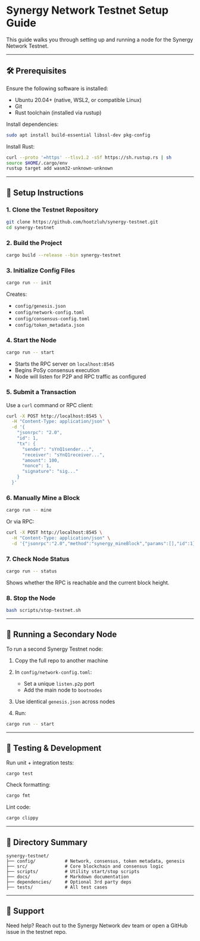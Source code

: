 # Synergy Network Testnet Setup Guide

This guide walks you through setting up and running a node for the Synergy Network Testnet.

---

## 🛠️ Prerequisites

Ensure the following software is installed:

* Ubuntu 20.04+ (native, WSL2, or compatible Linux)
* Git
* Rust toolchain (installed via rustup)

Install dependencies:

```bash
sudo apt install build-essential libssl-dev pkg-config
```

Install Rust:

```bash
curl --proto '=https' --tlsv1.2 -sSf https://sh.rustup.rs | sh
source $HOME/.cargo/env
rustup target add wasm32-unknown-unknown
```

---

## 🚀 Setup Instructions

### 1. Clone the Testnet Repository

```bash
git clone https://github.com/hootzluh/synergy-testnet.git
cd synergy-testnet
```

### 2. Build the Project

```bash
cargo build --release --bin synergy-testnet
```

### 3. Initialize Config Files

```bash
cargo run -- init
```

Creates:

* `config/genesis.json`
* `config/network-config.toml`
* `config/consensus-config.toml`
* `config/token_metadata.json`

### 4. Start the Node

```bash
cargo run -- start
```

* Starts the RPC server on `localhost:8545`
* Begins PoSy consensus execution
* Node will listen for P2P and RPC traffic as configured

### 5. Submit a Transaction

Use a `curl` command or RPC client:

```bash
curl -X POST http://localhost:8545 \
  -H "Content-Type: application/json" \
  -d '{
    "jsonrpc": "2.0",
    "id": 1,
    "tx": {
      "sender": "sYnQ1sender...",
      "receiver": "sYnQ1receiver...",
      "amount": 100,
      "nonce": 1,
      "signature": "sig..."
    }
  }'
```

### 6. Manually Mine a Block

```bash
cargo run -- mine
```

Or via RPC:

```bash
curl -X POST http://localhost:8545 \
  -H "Content-Type: application/json" \
  -d '{"jsonrpc":"2.0","method":"synergy_mineBlock","params":[],"id":1}'
```

### 7. Check Node Status

```bash
cargo run -- status
```

Shows whether the RPC is reachable and the current block height.

### 8. Stop the Node

```bash
bash scripts/stop-testnet.sh
```

---

## 🔧 Running a Secondary Node

To run a second Synergy Testnet node:

1. Copy the full repo to another machine
2. In `config/network-config.toml`:

   * Set a unique `listen.p2p` port
   * Add the main node to `bootnodes`
3. Use identical `genesis.json` across nodes
4. Run:

```bash
cargo run -- start
```

---

## 🔧 Testing & Development

Run unit + integration tests:

```bash
cargo test
```

Check formatting:

```bash
cargo fmt
```

Lint code:

```bash
cargo clippy
```

---

## 📂 Directory Summary

```
synergy-testnet/
├── config/           # Network, consensus, token metadata, genesis
├── src/              # Core blockchain and consensus logic
├── scripts/          # Utility start/stop scripts
├── docs/             # Markdown documentation
├── dependencies/     # Optional 3rd party deps
├── tests/            # All test cases
```

---

## 🤝 Support

Need help? Reach out to the Synergy Network dev team or open a GitHub issue in the testnet repo.
